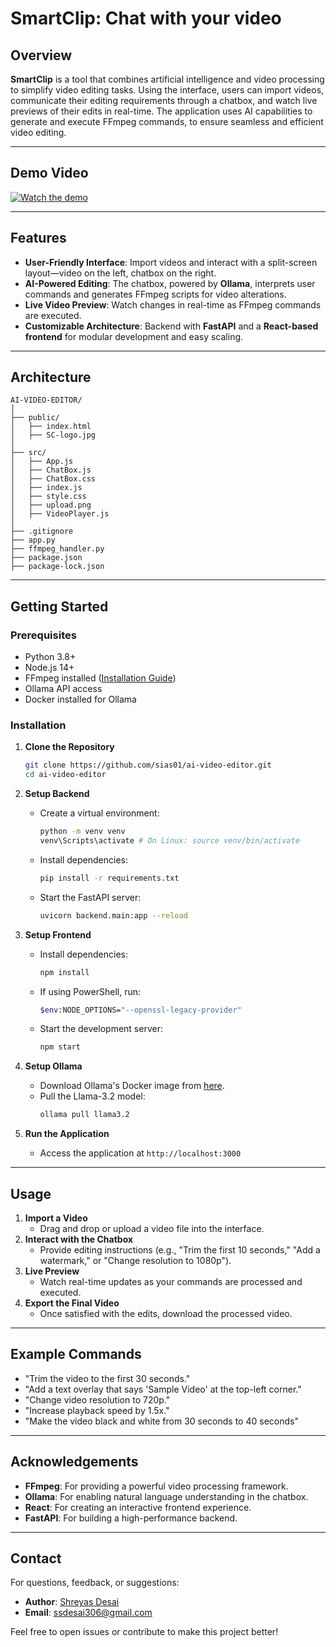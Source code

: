 # SmartClip: Chat with your video

## Overview
**SmartClip** is a tool that combines artificial intelligence and video processing to simplify video editing tasks. Using the interface, users can import videos, communicate their editing requirements through a chatbox, and watch live previews of their edits in real-time. The application uses AI capabilities to generate and execute FFmpeg commands, to ensure seamless and efficient video editing.

---

## Demo Video
[![Watch the demo](https://img.youtube.com/vi/y9yRWo7ac3w/0.jpg)](https://www.youtube.com/watch?v=y9yRWo7ac3w)

---

## Features
- **User-Friendly Interface**: Import videos and interact with a split-screen layout—video on the left, chatbox on the right.
- **AI-Powered Editing**: The chatbox, powered by **Ollama**, interprets user commands and generates FFmpeg scripts for video alterations.
- **Live Video Preview**: Watch changes in real-time as FFmpeg commands are executed.
- **Customizable Architecture**: Backend with **FastAPI** and a **React-based frontend** for modular development and easy scaling.

---

## Architecture
```
AI-VIDEO-EDITOR/
│
├── public/
│   ├── index.html
│   ├── SC-logo.jpg
│
├── src/
│   ├── App.js
│   ├── ChatBox.js
│   ├── ChatBox.css
│   ├── index.js
│   ├── style.css
│   ├── upload.png
│   ├── VideoPlayer.js
│
├── .gitignore
├── app.py
├── ffmpeg_handler.py
├── package.json
├── package-lock.json
```

---

## Getting Started

### Prerequisites
- Python 3.8+
- Node.js 14+
- FFmpeg installed ([Installation Guide](https://www.geeksforgeeks.org/how-to-install-ffmpeg-on-windows/))
- Ollama API access
- Docker installed for Ollama

### Installation
1. **Clone the Repository**
   ```bash
   git clone https://github.com/sias01/ai-video-editor.git
   cd ai-video-editor
   ```

2. **Setup Backend**
   - Create a virtual environment:
     ```bash
     python -m venv venv
     venv\Scripts\activate # On Linux: source venv/bin/activate
     ```
   - Install dependencies:
     ```bash
     pip install -r requirements.txt
     ```
   - Start the FastAPI server:
     ```bash
     uvicorn backend.main:app --reload
     ```

3. **Setup Frontend**
   - Install dependencies:
     ```bash
     npm install
     ```
   - If using PowerShell, run:
     ```bash 
     $env:NODE_OPTIONS="--openssl-legacy-provider"
     ```
   - Start the development server:
     ```bash
     npm start
     ```

4. **Setup Ollama**
   - Download Ollama's Docker image from [here](https://github.com/ollama/ollama).
   - Pull the Llama-3.2 model:
     ```bash
     ollama pull llama3.2
     ```

5. **Run the Application**
   - Access the application at `http://localhost:3000`

---

## Usage
1. **Import a Video**
   - Drag and drop or upload a video file into the interface.
2. **Interact with the Chatbox**
   - Provide editing instructions (e.g., "Trim the first 10 seconds," "Add a watermark," or "Change resolution to 1080p").
3. **Live Preview**
   - Watch real-time updates as your commands are processed and executed.
4. **Export the Final Video**
   - Once satisfied with the edits, download the processed video.

---

## Example Commands
- "Trim the video to the first 30 seconds."
- "Add a text overlay that says 'Sample Video' at the top-left corner."
- "Change video resolution to 720p."
- "Increase playback speed by 1.5x."
- "Make the video black and white from 30 seconds to 40 seconds"

---

## Acknowledgements
- **FFmpeg**: For providing a powerful video processing framework.
- **Ollama**: For enabling natural language understanding in the chatbox.
- **React**: For creating an interactive frontend experience.
- **FastAPI**: For building a high-performance backend.

---

## Contact
For questions, feedback, or suggestions:
- **Author**: [Shreyas Desai](https://github.com/sias01)
- **Email**: ssdesai306@gmail.com

Feel free to open issues or contribute to make this project better!
